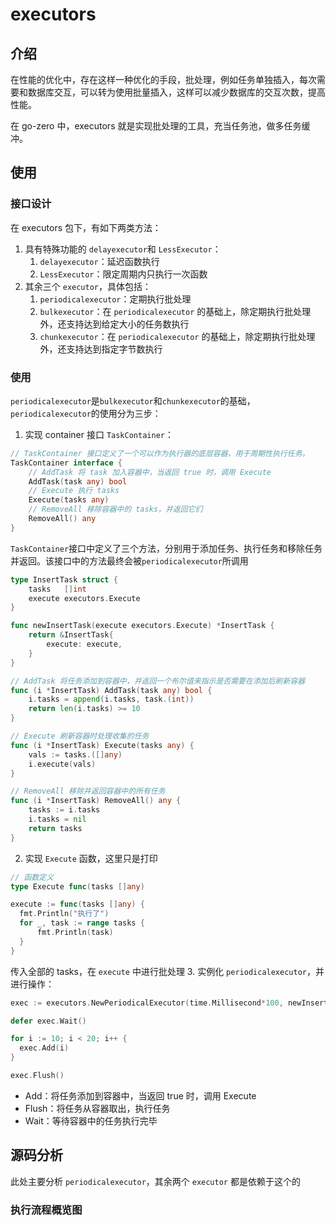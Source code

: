 # executors

## 介绍
在性能的优化中，存在这样一种优化的手段，批处理，例如任务单独插入，每次需要和数据库交互，可以转为使用批量插入，这样可以减少数据库的交互次数，提高性能。

在 go-zero 中，executors 就是实现批处理的工具，充当任务池，做多任务缓冲。

## 使用
### 接口设计
在 executors 包下，有如下两类方法：
1. 具有特殊功能的 `delayexecutor`和 `LessExecutor`：
   1. `delayexecutor`：延迟函数执行
   2. `LessExecutor`：限定周期内只执行一次函数
2. 其余三个 `executor`，具体包括：
   1. `periodicalexecutor`：定期执行批处理
   2. `bulkexecutor`：在 `periodicalexecutor` 的基础上，除定期执行批处理外，还支持达到给定大小的任务数执行
   3. `chunkexecutor`：在 `periodicalexecutor` 的基础上，除定期执行批处理外，还支持达到指定字节数执行

### 使用
`periodicalexecutor`是`bulkexecutor`和`chunkexecutor`的基础，`periodicalexecutor`的使用分为三步：
1. 实现 container 接口 `TaskContainer`：
```go
// TaskContainer 接口定义了一个可以作为执行器的底层容器，用于周期性执行任务。
TaskContainer interface {
    // AddTask 将 task 加入容器中，当返回 true 时，调用 Execute 
    AddTask(task any) bool
    // Execute 执行 tasks
    Execute(tasks any)
    // RemoveAll 移除容器中的 tasks，并返回它们
    RemoveAll() any
}
```
`TaskContainer`接口中定义了三个方法，分别用于添加任务、执行任务和移除任务并返回。该接口中的方法最终会被`periodicalexecutor`所调用

```go
type InsertTask struct {
	tasks   []int
	execute executors.Execute
}

func newInsertTask(execute executors.Execute) *InsertTask {
    return &InsertTask{
        execute: execute,
    }
}

// AddTask 将任务添加到容器中，并返回一个布尔值来指示是否需要在添加后刷新容器
func (i *InsertTask) AddTask(task any) bool {
	i.tasks = append(i.tasks, task.(int))
	return len(i.tasks) >= 10
}

// Execute 刷新容器时处理收集的任务
func (i *InsertTask) Execute(tasks any) {
	vals := tasks.([]any)
	i.execute(vals)
}

// RemoveAll 移除并返回容器中的所有任务
func (i *InsertTask) RemoveAll() any {
	tasks := i.tasks
	i.tasks = nil
	return tasks
}
```
2. 实现 `Execute` 函数，这里只是打印
```go
// 函数定义
type Execute func(tasks []any)

execute := func(tasks []any) {
  fmt.Println("执行了")
  for _, task := range tasks {
      fmt.Println(task)
  }
}
```
传入全部的 tasks，在 `execute` 中进行批处理
3. 实例化 `periodicalexecutor`，并进行操作：
```go
exec := executors.NewPeriodicalExecutor(time.Millisecond*100, newInsertTask(execute))

defer exec.Wait()

for i := 10; i < 20; i++ {
  exec.Add(i)
}

exec.Flush()
```
- Add：将任务添加到容器中，当返回 true 时，调用 Execute
- Flush：将任务从容器取出，执行任务
- Wait：等待容器中的任务执行完毕

## 源码分析
此处主要分析 `periodicalexecutor`，其余两个 `executor` 都是依赖于这个的
### 执行流程概览图
